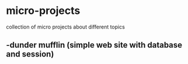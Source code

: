 # micro-projects
collection of micro projects about different topics

## -dunder mufflin (simple web site with database and session)
